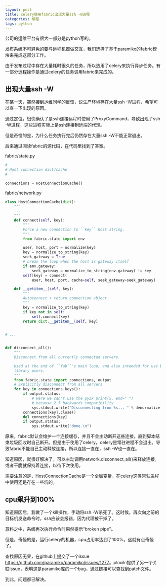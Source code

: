 ```yaml
---
layout: post
title: celery使用fabric出现大量ssh -W进程
categories: 编程
tags: python
---
```


公司的运维平台有很大一部分是python写的。

发布系统不可避免的要与远程机器做交互，我们选择了基于paramiko的fabric模块来完成这部分工作。

由于发布过程中存在大量耗时很久的任务，所以选用了celery来执行异步任务。有一部分远程操作是通过celery的任务调用fabric来完成的。

## 出现大量ssh -W

在某一天，突然接到运维同学的反馈，说生产环境存在大量ssh -W进程，希望可以查一下出现的原因。

通过定位，很快确认了是ssh连接远程时使用了ProxyCommand，导致出现了ssh -W进程，这些进程实际上是ssh连接到远端的代理。

但是奇怪的是，为什么任务执行完后仍然存在大量ssh -W不能正常退出。

后来通过阅读fabric的源代码，在代码里找到了答案。

fabric/state.py

```python
#
# Host connection dict/cache
#

connections = HostConnectionCache()
```

fabric/network.py

```python
class HostConnectionCache(dict):
    """
    ...
    """
    def connect(self, key):
        """
        Force a new connection to ``key`` host string.
        """
        from fabric.state import env

        user, host, port = normalize(key)
        key = normalize_to_string(key)
        seek_gateway = True
        # break the loop when the host is gateway itself
        if env.gateway:
            seek_gateway = normalize_to_string(env.gateway) != key
        self[key] = connect(
            user, host, port, cache=self, seek_gateway=seek_gateway)

    def __getitem__(self, key):
        """
        Autoconnect + return connection object
        """
        key = normalize_to_string(key)
        if key not in self:
            self.connect(key)
        return dict.__getitem__(self, key)


# ...


def disconnect_all():
    """
    Disconnect from all currently connected servers.

    Used at the end of ``fab``'s main loop, and also intended for use by
    library users.
    """
    from fabric.state import connections, output
    # Explicitly disconnect from all servers
    for key in connections.keys():
        if output.status:
            # Here we can't use the py3k print(x, end=" ")
            # because 2.5 backwards compatibility
            sys.stdout.write("Disconnecting from %s... " % denormalize(key))
        connections[key].close()
        del connections[key]
        if output.status:
            sys.stdout.write("done.\n")
```

原来，fabric默认会维护一个连接缓存，并且不会主动断开这些连接，直到脚本结束垃圾回收时自己断开。但是由于使用了celery，celery是常驻进程不会退出，导致fabric不能自己主动释放连接，所以连接一直在，ssh -W也一直在。

知道原因，就很好解决了。可以主动调用network.disconnect_all()来释放连接，或者干脆就保持着连接，以待下次使用。

需要注意的是，HostConnectionCache是一个全局变量，在celery这类常驻进程中使用还是存在一些坑的。

## cpu飙升到100%

知道原因后，我做了一个kill操作，手动将ssh -W杀死了。这时候，再次向之前的目标机发送命令时，ssh应该会报错，因为代理被干掉了。

意料之中，系统再次执行命令时果然提示“broken pipe”。

但是，奇怪的是，运行celery的机器，cpu占用率达到了100%。这就有点奇怪了。

查找原因无果，在github上提交了一个issue <https://github.com/paramiko/paramiko/issues/1277>。ploxiln提供了另一个关联issue，表明这是paramiko库的一个bug，通过链接可以查找到patch文件。

到此，问题都已解决。
